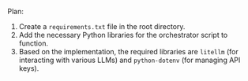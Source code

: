 Plan:
1. Create a `requirements.txt` file in the root directory.
2. Add the necessary Python libraries for the orchestrator script to function.
3. Based on the implementation, the required libraries are `litellm` (for interacting with various LLMs) and `python-dotenv` (for managing API keys).